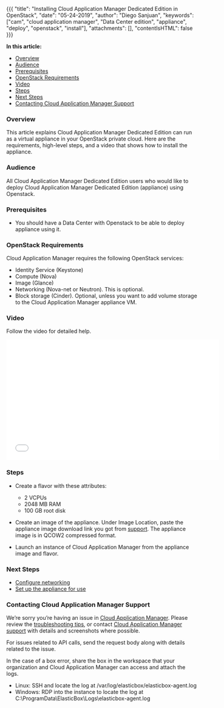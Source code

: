 {{{
"title": "Installing Cloud Application Manager Dedicated Edition in OpenStack",
"date": "05-24-2019",
"author": "Diego Sanjuan",
"keywords": ["cam", "cloud application manager", "Data Center edition", "appliance", "deploy", "openstack", "install"],
"attachments": [],
"contentIsHTML": false
}}}

**In this article:**

* [Overview](#overview)
* [Audience](#audience)
* [Prerequisites](#prerequisites)
* [OpenStack Requirements](#openstack-requirements)
* [Video](#video)
* [Steps](#steps)
* [Next Steps](#next-steps)
* [Contacting Cloud Application Manager Support](#contacting-cloud-application-manager-support)

### Overview

This article explains Cloud Application Manager Dedicated Edition can run as a virtual appliance in your OpenStack private cloud. Here are the requirements, high-level steps, and a video that shows how to install the appliance.

### Audience

All Cloud Application Manager Dedicated Edition users who would like to deploy Cloud Application Manager Dedicated Edition (appliance) using Openstack.

### Prerequisites

* You should have a Data Center with Openstack to be able to deploy appliance using it.

### OpenStack Requirements

Cloud Application Manager requires the following OpenStack services:

* Identity Service (Keystone)
* Compute (Nova)
* Image (Glance)
* Networking (Nova-net or Neutron). This is optional.
* Block storage (Cinder). Optional, unless you want to add volume storage to the Cloud Application Manager appliance VM.

### Video

Follow the video for detailed help.
<iframe src="//player.vimeo.com/video/121204949" width="561" height="316" frameborder="0" webkitallowfullscreen="" mozallowfullscreen="" allowfullscreen=""></iframe>

### Steps

* Create a flavor with these attributes:
  * 2 VCPUs
  * 2048 MB RAM
  * 100 GB root disk

* Create an image of the appliance. Under Image Location, paste the appliance image download link you got from  [support](mailto:incident@CenturyLink.com). The appliance image is in QCOW2 compressed format.
* Launch an instance of Cloud Application Manager from the appliance image and flavor.

### Next Steps

* [Configure networking](camd-networking.md)
* [Set up the appliance for use](camd-initialsetup.md)

### Contacting Cloud Application Manager Support

We’re sorry you’re having an issue in [Cloud Application Manager](https://www.ctl.io/cloud-application-manager/). Please review the [troubleshooting tips](../Troubleshooting/troubleshooting-tips.md), or contact [Cloud Application Manager support](mailto:incident@CenturyLink.com) with details and screenshots where possible.

For issues related to API calls, send the request body along with details related to the issue.

In the case of a box error, share the box in the workspace that your organization and Cloud Application Manager can access and attach the logs.

* Linux: SSH and locate the log at /var/log/elasticbox/elasticbox-agent.log
* Windows: RDP into the instance to locate the log at C:\ProgramData\ElasticBox\Logs\elasticbox-agent.log
